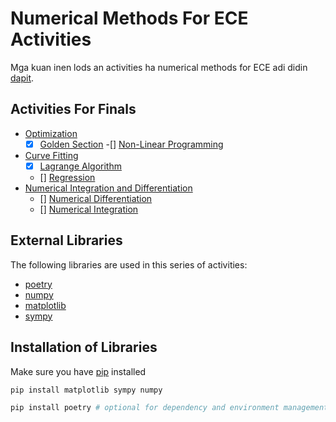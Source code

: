 # Numerical Methods For ECE Activities
Mga kuan inen lods an activities ha numerical methods for ECE adi didin [dapit](numerical_methods/).

## Activities For Finals
- [Optimization](numerical_methods/4-optimization/)
  - [x] [Golden Section](numerical_methods/4-optimization/golden_section.py)
  -[] [Non-Linear Programming]()
- [Curve Fitting](numerical_methods/5-curve-fitting/)
  - [x] [Lagrange Algorithm](numerical_methods/5-curve-fitting/lagrange-algorithm.py)
  - [] [Regression](numerical_methods/5-curve-fitting/regression.py)
- [Numerical Integration and Differentiation](numerical_methods/6-numerical-integration-differentiation/)
  - [] [Numerical Differentiation]()
  - [] [Numerical Integration]()

## External Libraries
The following libraries are used in this series of activities:
- [poetry](https://python-poetry.org/)
- [numpy](https://numpy.org/)
- [matplotlib](https://matplotlib.org/)
- [sympy](https://www.sympy.org/en/index.html)

## Installation of Libraries
Make sure you have [pip](https://python-poetry.org/) installed
```bash
pip install matplotlib sympy numpy
```

```bash
pip install poetry # optional for dependency and environment management
```
